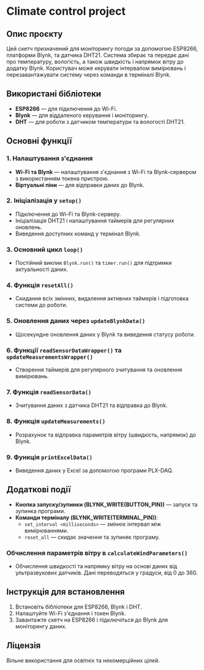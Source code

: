 # Climate control project

## Опис проєкту

Цей скетч призначений для моніторингу погоди за допомогою ESP8266, платформи Blynk, та датчика DHT21. Система збирає та передає дані про температуру, вологість, а також швидкість і напрямок вітру до додатку Blynk. Користувач може керувати інтервалом вимірювань і перезавантажувати систему через команди в терміналі Blynk.

## Використані бібліотеки
- **ESP8266** — для підключення до Wi-Fi.
- **Blynk** — для віддаленого керування і моніторингу.
- **DHT** — для роботи з датчиком температури та вологості DHT21.

## Основні функції

### 1. Налаштування з'єднання
- **Wi-Fi та Blynk** — налаштування з'єднання з Wi-Fi та Blynk-сервером з використанням токена пристрою.
- **Віртуальні піни** — для відправки даних до Blynk.

### 2. Ініціалізація у `setup()`
- Підключення до Wi-Fi та Blynk-серверу.
- Ініціалізація DHT21 і налаштування таймерів для регулярних оновлень.
- Виведення доступних команд у термінал Blynk.

### 3. Основний цикл `loop()`
- Постійний виклик `Blynk.run()` та `timer.run()` для підтримки актуальності даних.

### 4. Функція `resetAll()`
- Скидання всіх змінних, видалення активних таймерів і підготовка системи до роботи.

### 5. Оновлення даних через `updateBlynkData()`
- Щосекундне оновлення даних у Blynk та виведення статусу роботи.

### 6. Функції `readSensorDataWrapper()` та `updateMeasurementsWrapper()`
- Створення таймерів для регулярного зчитування та оновлення вимірювань.

### 7. Функція `readSensorData()`
- Зчитування даних з датчика DHT21 та відправка до Blynk.

### 8. Функція `updateMeasurements()`
- Розрахунок та відправка параметрів вітру (швидкість, напрямок) до Blynk.

### 9. Функція `printExcelData()`
- Виведення даних у Excel за допомогою програми PLX-DAQ.

## Додаткові події

- **Кнопка запуску/зупинки (BLYNK_WRITE(BUTTON_PIN))** — запуск та зупинка програми.
- **Команди терміналу (BLYNK_WRITE(TERMINAL_PIN))**:
  - `set_interval <milliseconds>` — змінює інтервал між вимірюваннями.
  - `reset_all` — скидає значення та зупиняє програму.

### Обчислення параметрів вітру в `calculateWindParameters()`
- Обчислення швидкості та напрямку вітру на основі даних від ультразвукових датчиків. Дані переводяться у градуси, від 0 до 360.

## Інструкція для встановлення
1. Встановіть бібліотеки для ESP8266, Blynk і DHT.
2. Налаштуйте Wi-Fi з'єднання і токен Blynk.
3. Завантажте скетч на ESP8266 і підключіться до Blynk для моніторингу даних.

## Ліцензія
Вільне використання для освітніх та некомерційних цілей.
